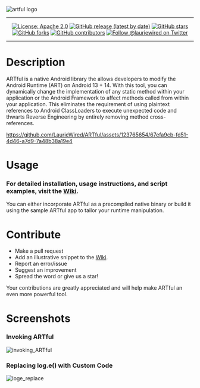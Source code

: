 ![artful logo](https://github.com/LaurieWired/ARTful/assets/123765654/929560f9-ad30-42d3-87f7-13898020d35f)

---


<div align="center">

[![License: Apache 2.0](http://img.shields.io/:license-apache-blue.svg)](http://www.apache.org/licenses/LICENSE-2.0.html)
[![GitHub release (latest by date)](https://img.shields.io/github/v/release/LaurieWired/ARTful)](https://github.com/LaurieWired/ARTful/releases)
[![GitHub stars](https://img.shields.io/github/stars/LaurieWired/ARTful)](https://github.com/LaurieWired/ARTful/stargazers)
[![GitHub forks](https://img.shields.io/github/forks/LaurieWired/ARTful)](https://github.com/LaurieWired/ARTful/network/members)
[![GitHub contributors](https://img.shields.io/github/contributors/LaurieWired/ARTful)](https://github.com/LaurieWired/ARTful/graphs/contributors)
[![Follow @lauriewired on Twitter](https://img.shields.io/twitter/follow/lauriewired?style=social)](https://twitter.com/lauriewired)

</div>

---

# Description
ARTful is a native Android library the allows developers to modify the Android Runtime (ART) on Android 13 + 14. With this tool, you can dynamically change the implementation of any static method within your application or the Android Framework to affect methods called from within your application. This eliminates the requirement of using plaintext references to Android ClassLoaders to execute unexpected code and thwarts Reverse Engineering by entirely removing method cross-references.


https://github.com/LaurieWired/ARTful/assets/123765654/67efa9cb-fd51-4d46-a7d9-7a48b38a19e4


# Usage

### For detailed installation, usage instructions, and script examples, visit the **[Wiki](https://github.com/LaurieWired/ARTful/wiki/Usage)**.

You can either incorporate ARTful as a precompiled native binary or build it using the sample ARTful app to tailor your runtime manipulation.

# Contribute
- Make a pull request
- Add an illustrative snippet to the [Wiki](https://github.com/LaurieWired/ARTful/wiki).
- Report an error/issue
- Suggest an improvement
- Spread the word or give us a star!

Your contributions are greatly appreciated and will help make ARTful an even more powerful tool.

# Screenshots

### Invoking ARTful
![invoking_ARTful](https://github.com/LaurieWired/ARTful/assets/123765654/e9d80d58-0a06-43e1-aab9-7c2a6ee4c940)


### Replacing log.e() with Custom Code
![loge_replace](https://github.com/LaurieWired/ARTful/assets/123765654/ce36c1a9-8b25-45de-af67-74dd280568a9)


